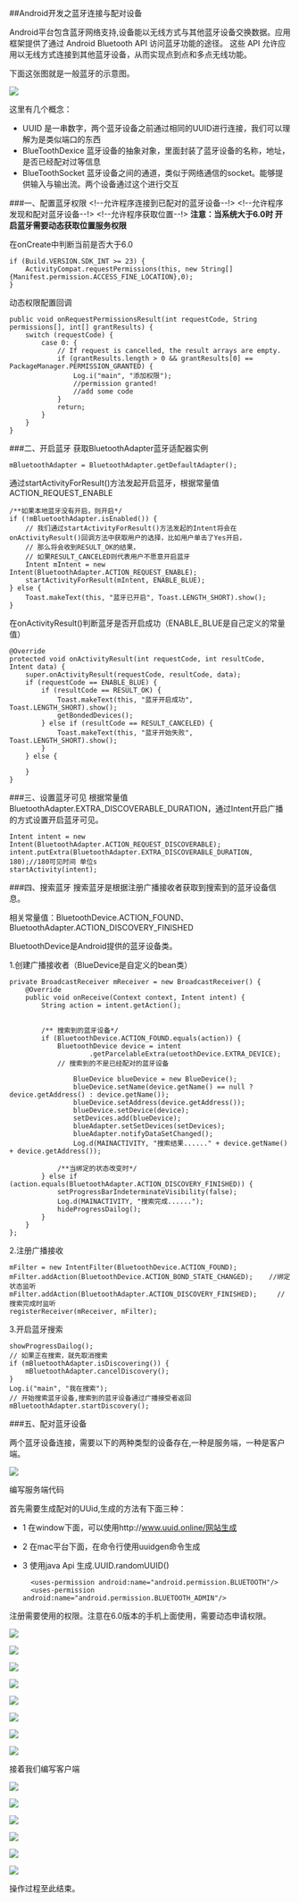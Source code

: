##Android开发之蓝牙连接与配对设备

Android平台包含蓝牙网络支持,设备能以无线方式与其他蓝牙设备交换数据。应用框架提供了通过 Android Bluetooth API 访问蓝牙功能的途径。 这些 API 允许应用以无线方式连接到其他蓝牙设备，从而实现点到点和多点无线功能。

下面这张图就是一般蓝牙的示意图。

![](http://i.imgur.com/6h9fLoE.jpg)

这里有几个概念：

-  UUID 是一串数字，两个蓝牙设备之前通过相同的UUID进行连接，我们可以理解为是类似端口的东西
-  BlueToothDexice 蓝牙设备的抽象对象，里面封装了蓝牙设备的名称，地址，是否已经配对过等信息
-  BlueToothSocket 蓝牙设备之间的通道，类似于网络通信的socket。能够提供输入与输出流。两个设备通过这个进行交互



###一、配置蓝牙权限
	<!--允许程序连接到已配对的蓝牙设备--!>
	<uses-permission android:name="android.permission.BLUETOOTH" />
	<!--允许程序发现和配对蓝牙设备--!>
    <uses-permission android:name="android.permission.BLUETOOTH_ADMIN" />
    <!--允许程序获取位置--!>
    <uses-permission android:name="android.permission.ACCESS_FINE_LOCATION" />
**注意：当系统大于6.0时 开启蓝牙需要动态获取位置服务权限**

在onCreate中判断当前是否大于6.0
	
	if (Build.VERSION.SDK_INT >= 23) {
      	ActivityCompat.requestPermissions(this, new String[]{Manifest.permission.ACCESS_FINE_LOCATION},0);
   	}
   	
 

动态权限配置回调

   	public void onRequestPermissionsResult(int requestCode, String permissions[], int[] grantResults) {
        switch (requestCode) {
            case 0: {
                // If request is cancelled, the result arrays are empty.
                if (grantResults.length > 0 && grantResults[0] == PackageManager.PERMISSION_GRANTED) {
                    Log.i("main", "添加权限");
                    //permission granted!
                    //add some code
                }
                return;
            }
        }
    }
    
###二、开启蓝牙
获取BluetoothAdapter蓝牙适配器实例

	mBluetoothAdapter = BluetoothAdapter.getDefaultAdapter();

通过startActivityForResult()方法发起开启蓝牙，根据常量值ACTION\_REQUEST\_ENABLE
	
   	/**如果本地蓝牙没有开启，则开启*/
   	if (!mBluetoothAdapter.isEnabled()) {
    	// 我们通过startActivityForResult()方法发起的Intent将会在onActivityResult()回调方法中获取用户的选择，比如用户单击了Yes开启，
        // 那么将会收到RESULT_OK的结果，
        // 如果RESULT_CANCELED则代表用户不愿意开启蓝牙
        Intent mIntent = new Intent(BluetoothAdapter.ACTION_REQUEST_ENABLE);
        startActivityForResult(mIntent, ENABLE_BLUE);
  	} else {
        Toast.makeText(this, "蓝牙已开启", Toast.LENGTH_SHORT).show();
   	}
在onActivityResult()判断蓝牙是否开启成功（ENABLE_BLUE是自己定义的常量值）

	@Override
    protected void onActivityResult(int requestCode, int resultCode, Intent data) {
        super.onActivityResult(requestCode, resultCode, data);
        if (requestCode == ENABLE_BLUE) {
            if (resultCode == RESULT_OK) {
                Toast.makeText(this, "蓝牙开启成功", Toast.LENGTH_SHORT).show();
                getBondedDevices();
            } else if (resultCode == RESULT_CANCELED) {
                Toast.makeText(this, "蓝牙开始失败", Toast.LENGTH_SHORT).show();
            }
        } else {

        }
    }
    
###三、设置蓝牙可见
根据常量值BluetoothAdapter.EXTRA_DISCOVERABLE_DURATION，通过Intent开启广播的方式设置开启蓝牙可见。

	Intent intent = new Intent(BluetoothAdapter.ACTION_REQUEST_DISCOVERABLE);
    intent.putExtra(BluetoothAdapter.EXTRA_DISCOVERABLE_DURATION, 180);//180可见时间 单位s
    startActivity(intent);
###四、搜索蓝牙
搜索蓝牙是根据注册广播接收者获取到搜索到的蓝牙设备信息。

相关常量值：BluetoothDevice.ACTION_FOUND、BluetoothAdapter.ACTION_DISCOVERY_FINISHED

BluetoothDevice是Android提供的蓝牙设备类。

1.创建广播接收者（BlueDevice是自定义的bean类）

	private BroadcastReceiver mReceiver = new BroadcastReceiver() {
        @Override
        public void onReceive(Context context, Intent intent) {
            String action = intent.getAction();


            /** 搜索到的蓝牙设备*/
            if (BluetoothDevice.ACTION_FOUND.equals(action)) {
                BluetoothDevice device = intent
                        .getParcelableExtra(uetoothDevice.EXTRA_DEVICE);
                // 搜索到的不是已经配对的蓝牙设备
                
                    BlueDevice blueDevice = new BlueDevice();
                    blueDevice.setName(device.getName() == null ? device.getAddress() : device.getName());
                    blueDevice.setAddress(device.getAddress());
                    blueDevice.setDevice(device);
                    setDevices.add(blueDevice);
                    blueAdapter.setSetDevices(setDevices);
                    blueAdapter.notifyDataSetChanged();
                    Log.d(MAINACTIVITY, "搜索结果......" + device.getName() + device.getAddress());
                
                /**当绑定的状态改变时*/
            } else if (action.equals(BluetoothAdapter.ACTION_DISCOVERY_FINISHED)) {
                setProgressBarIndeterminateVisibility(false);
                Log.d(MAINACTIVITY, "搜索完成......");
                hideProgressDailog();
            }
        }
    };
    
2.注册广播接收

 	mFilter = new IntentFilter(BluetoothDevice.ACTION_FOUND);
    mFilter.addAction(BluetoothDevice.ACTION_BOND_STATE_CHANGED);    //绑定状态监听
    mFilter.addAction(BluetoothAdapter.ACTION_DISCOVERY_FINISHED);     //搜索完成时监听
    registerReceiver(mReceiver, mFilter);
 
3.开启蓝牙搜索

	showProgressDailog();
    // 如果正在搜索，就先取消搜索
    if (mBluetoothAdapter.isDiscovering()) {
    	mBluetoothAdapter.cancelDiscovery();
    }
    Log.i("main", "我在搜索");
    // 开始搜索蓝牙设备,搜索到的蓝牙设备通过广播接受者返回
    mBluetoothAdapter.startDiscovery();
 
###五、配对蓝牙设备
 
两个蓝牙设备连接，需要以下的两种类型的设备存在,一种是服务端，一种是客户端。

![](http://i.imgur.com/ohyI0lz.png)

编写服务端代码

首先需要生成配对的UUid,生成的方法有下面三种：

- 1 在window下面，可以使用http://www.uuid.online/网站生成
- 2 在mac平台下面，在命令行使用uuidgen命令生成
- 3 使用java Api 生成.UUID.randomUUID()        


        <uses-permission android:name="android.permission.BLUETOOTH"/>
        <uses-permission android:name="android.permission.BLUETOOTH_ADMIN"/> 
        
 注册需要使用的权限。注意在6.0版本的手机上面使用，需要动态申请权限。
 
 ![](http://i.imgur.com/XnzHRf3.png)

 ![](http://i.imgur.com/J2DSexq.png) 
   
 ![](http://i.imgur.com/GHJDiz6.png)  
 
 ![](http://i.imgur.com/cHqMI92.png)  
 
 ![](http://i.imgur.com/7mYsoZa.png) 
 
 ![](http://i.imgur.com/Ka2Vd9A.png)  
 
 ![](http://i.imgur.com/HPqKkhw.png)  
 
 ![](http://i.imgur.com/4aiDvQb.png) 

接着我们编写客户端

 ![](http://i.imgur.com/6mPI6Je.png)  
 
 ![](http://i.imgur.com/z4vkYcl.png) 

 ![](http://i.imgur.com/w57BGZR.png)  

 ![](http://i.imgur.com/wFlGXiA.png) 

 ![](http://i.imgur.com/HI25nh0.png)  

 ![](http://i.imgur.com/Q7QpRgS.png)  


操作过程至此结束。
